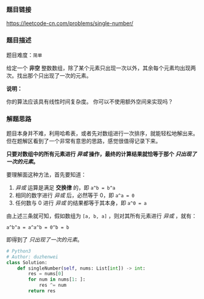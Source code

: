 ### 题目链接
https://leetcode-cn.com/problems/single-number/

### 题目描述
题目难度：```简单```

给定一个 **非空** 整数数组，除了某个元素只出现一次以外，其余每个元素均出现两次。找出那个只出现了一次的元素。

**说明：**

你的算法应该具有线性时间复杂度。 你可以不使用额外空间来实现吗？

### 解题思路
题目本身并不难，利用哈希表，或者先对数组进行一次排序，就能轻松地解出来。但在题解区看到了一个非常有意思的思路，感觉很值得记录下来。

**只要对数组中的所有元素进行 *异或* 操作，最终的计算结果就恰等于那个 *只出现了一次的元素*。**

要理解面这种方法，首先要知道：

1. *异或* 运算是满足 **交换律** 的，即 ```a^b = b^a```
2. 相同的数字进行 *异或* 后，必然等于 0，即 ```a^a = 0```
3. 任何数与 0 进行 *异或* 的结果都等于其本身，即 ```a^0 = a```

由上述三条就可知，假如数组为 ```[a, b, a]``` ，则对其所有元素进行 *异或* ，就有：
```
a^b^a = a^a^b = 0^b = b
```
即得到了 *只出现了一次的元素*。

```python
# Python3
# Author: duzhenwei
class Solution:
    def singleNumber(self, nums: List[int]) -> int:
        res = nums[0]
        for num in nums[1: ]:
            res ^= num
        return res
```